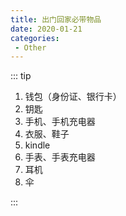 ```yaml
---
title: 出门回家必带物品
date: 2020-01-21
categories: 
 - Other
---
```


::: tip

1. 钱包（身份证、银行卡）
2. 钥匙
3. 手机、手机充电器
4. 衣服、鞋子
5. kindle
6. 手表、手表充电器
7. 耳机
8. 伞

:::